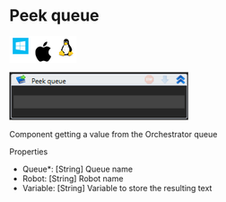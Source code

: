 # Peek queue

![](<../../../../.gitbook/assets/image (65).png>)

![](<../../../../.gitbook/assets/image (73).png>)



Component getting a value from the Orchestrator queue

Properties

* Queue\*: \[String] Queue name
* Robot: \[String] Robot name
* Variable: \[String] Variable to store the resulting text
